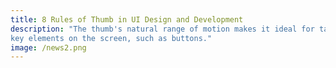 ```yaml
---
title: 8 Rules of Thumb in UI Design and Development
description: "The thumb's natural range of motion makes it ideal for tapping, swiping, and scrolling actions. Ensure  the 
key elements on the screen, such as buttons."
image: /news2.png
---
```



